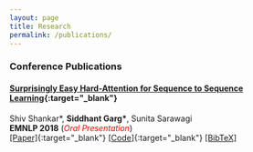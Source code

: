 ```yaml
---
layout: page
title: Research
permalink: /publications/
---
```

### Conference Publications

#### [Surprisingly Easy Hard-Attention for Sequence to Sequence Learning](https://www.aclweb.org/anthology/D18-1065.pdf){:target="_blank"}
Shiv Shankar\*, **Siddhant Garg\***, Sunita Sarawagi <br />
**EMNLP 2018** (<span style="color:red">*Oral Presentation*</span>)<br />
[[Paper]](https://www.aclweb.org/anthology/D18-1065.pdf){:target="_blank"} [[Code]](https://github.com/sid7954/beam-joint-attention){:target="_blank"} [[BibTeX]](https://sid7954.github.io/publications/emnlp18) <br />


